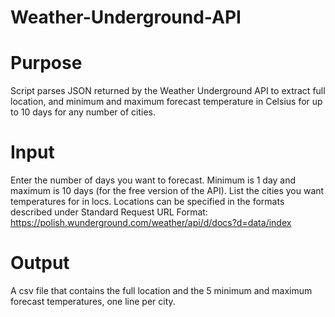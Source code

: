 # Weather-Underground-API

# Purpose
Script parses JSON returned by the Weather Underground API to extract full location, and minimum and maximum forecast temperature in Celsius for up to 10 days for any number of cities. 

# Input
Enter the number of days you want to forecast. Minimum is 1 day and maximum is 10 days (for the free version of the API). List the cities you want temperatures for in locs. Locations can be specified in the formats described under Standard Request URL Format: https://polish.wunderground.com/weather/api/d/docs?d=data/index

# Output
A csv file that contains the full location and the 5 minimum and maximum forecast temperatures, one line per city.
